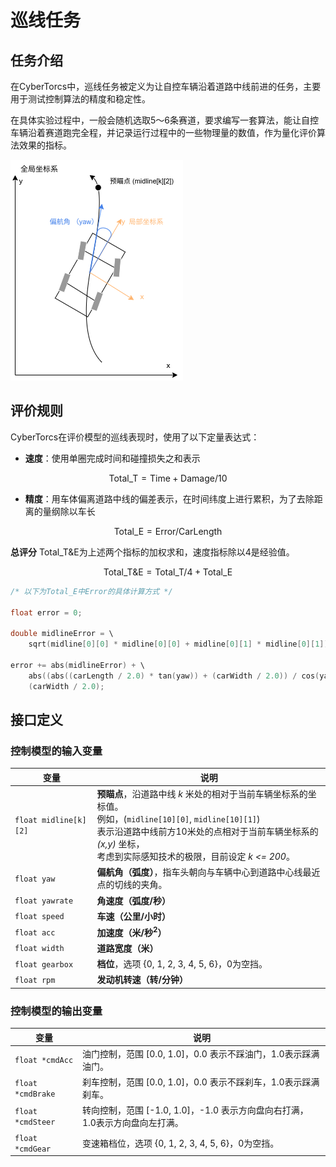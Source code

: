 # 巡线任务

## 任务介绍

在CyberTorcs中，巡线任务被定义为让自控车辆沿着道路中线前进的任务，主要用于测试控制算法的精度和稳定性。

在具体实验过程中，一般会随机选取5～6条赛道，要求编写一套算法，能让自控车辆沿着赛道跑完全程，并记录运行过程中的一些物理量的数值，作为量化评价算法效果的指标。

![预瞄点计算示意图](./imgs/tasks/target_point.png)

## 评价规则

CyberTorcs在评价模型的巡线表现时，使用了以下定量表达式：

- **速度**：使用单圈完成时间和碰撞损失之和表示

$$
\textrm{Total_T} = \textrm{Time} + \textrm{Damage} / 10
$$

- **精度**：用车体偏离道路中线的偏差表示，在时间纬度上进行累积，为了去除距离的量纲除以车长

$$
\textrm{Total_E} = \textrm{Error} / \textrm{CarLength}
$$

**总评分** $\textrm{Total_T&E}$为上述两个指标的加权求和，速度指标除以4是经验值。

$$
\textrm{Total_T&E} = \textrm{Total_T} / 4 + \textrm{Total_E}
$$

```cpp
/* 以下为Total_E中Error的具体计算方式 */

float error = 0;

double midlineError = \
    sqrt(midline[0][0] * midline[0][0] + midline[0][1] * midline[0][1]);

error += abs(midlineError) + \
    abs((abs((carLength / 2.0) * tan(yaw)) + (carWidth / 2.0)) / cos(yaw)) - \
    (carWidth / 2.0);
```

## 接口定义

### 控制模型的输入变量

| 变量 | 说明 |
| ----- | ----- |
| `float midline[k][2]` | **预瞄点**，沿道路中线 *k* 米处的相对于当前车辆坐标系的坐标值。<br>例如，(`midline[10][0]`, `midline[10][1]`) <br>表示沿道路中线前方10米处的点相对于当前车辆坐标系的 *(x,y)* 坐标， <br>考虑到实际感知技术的极限，目前设定 *k <= 200*。 |
| `float yaw` | **偏航角（弧度）**，指车头朝向与车辆中心到道路中心线最近点的切线的夹角。 |
| `float yawrate` | **角速度（弧度/秒）** |
| `float speed` | **车速（公里/小时）** |
| `float acc` | **加速度（米/秒<sup>2</sup>）** |
| `float width` | **道路宽度（米）** |
| `float gearbox` | **档位**，选项 {0, 1, 2, 3, 4, 5, 6}，0为空挡。 |
| `float rpm` | **发动机转速（转/分钟）** |

### 控制模型的输出变量

| 变量 | 说明 |
| ----- | ----- |
| `float *cmdAcc` | 油门控制，范围 [0.0, 1.0]，0.0 表示不踩油门，1.0表示踩满油门。 |
| `float *cmdBrake` | 刹车控制，范围 [0.0, 1.0]，0.0 表示不踩刹车，1.0表示踩满刹车。 |
| `float *cmdSteer` | 转向控制，范围 [-1.0, 1.0]，-1.0 表示方向盘向右打满，1.0表示方向盘向左打满。 |
| `float *cmdGear` | 变速箱档位，选项 {0, 1, 2, 3, 4, 5, 6}，0为空挡。 |
